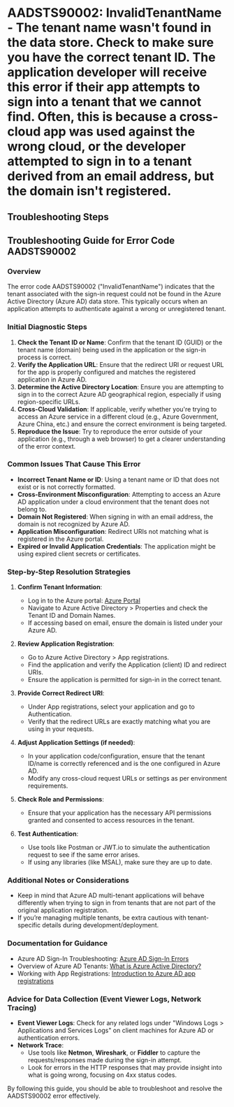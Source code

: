 
# AADSTS90002: InvalidTenantName - The tenant name wasn't found in the data store. Check to make sure you have the correct tenant ID. The application developer will receive this error if their app attempts to sign into a tenant that we cannot find. Often, this is because a cross-cloud app was used against the wrong cloud, or the developer attempted to sign in to a tenant derived from an email address, but the domain isn't registered.


## Troubleshooting Steps
## Troubleshooting Guide for Error Code AADSTS90002

### Overview
The error code AADSTS90002 ("InvalidTenantName") indicates that the tenant associated with the sign-in request could not be found in the Azure Active Directory (Azure AD) data store. This typically occurs when an application attempts to authenticate against a wrong or unregistered tenant.

### Initial Diagnostic Steps
1. **Check the Tenant ID or Name**: Confirm that the tenant ID (GUID) or the tenant name (domain) being used in the application or the sign-in process is correct.
2. **Verify the Application URL**: Ensure that the redirect URI or request URL for the app is properly configured and matches the registered application in Azure AD.
3. **Determine the Active Directory Location**: Ensure you are attempting to sign in to the correct Azure AD geographical region, especially if using region-specific URLs.
4. **Cross-Cloud Validation**: If applicable, verify whether you're trying to access an Azure service in a different cloud (e.g., Azure Government, Azure China, etc.) and ensure the correct environment is being targeted.
5. **Reproduce the Issue**: Try to reproduce the error outside of your application (e.g., through a web browser) to get a clearer understanding of the error context.

### Common Issues That Cause This Error
- **Incorrect Tenant Name or ID**: Using a tenant name or ID that does not exist or is not correctly formatted.
- **Cross-Environment Misconfiguration**: Attempting to access an Azure AD application under a cloud environment that the tenant does not belong to.
- **Domain Not Registered**: When signing in with an email address, the domain is not recognized by Azure AD.
- **Application Misconfiguration**: Redirect URIs not matching what is registered in the Azure portal.
- **Expired or Invalid Application Credentials**: The application might be using expired client secrets or certificates.

### Step-by-Step Resolution Strategies
1. **Confirm Tenant Information**:
   - Log in to the Azure portal: [Azure Portal](https://portal.azure.com)
   - Navigate to Azure Active Directory > Properties and check the Tenant ID and Domain Names.
   - If accessing based on email, ensure the domain is listed under your Azure AD.

2. **Review Application Registration**:
   - Go to Azure Active Directory > App registrations.
   - Find the application and verify the Application (client) ID and redirect URIs.
   - Ensure the application is permitted for sign-in in the correct tenant.

3. **Provide Correct Redirect URI**:
   - Under App registrations, select your application and go to Authentication.
   - Verify that the redirect URLs are exactly matching what you are using in your requests.

4. **Adjust Application Settings (if needed)**:
   - In your application code/configuration, ensure that the tenant ID/name is correctly referenced and is the one configured in Azure AD.
   - Modify any cross-cloud request URLs or settings as per environment requirements.

5. **Check Role and Permissions**:
   - Ensure that your application has the necessary API permissions granted and consented to access resources in the tenant.

6. **Test Authentication**:
   - Use tools like Postman or JWT.io to simulate the authentication request to see if the same error arises.
   - If using any libraries (like MSAL), make sure they are up to date.

### Additional Notes or Considerations
- Keep in mind that Azure AD multi-tenant applications will behave differently when trying to sign in from tenants that are not part of the original application registration.
- If you’re managing multiple tenants, be extra cautious with tenant-specific details during development/deployment.

### Documentation for Guidance
- Azure AD Sign-In Troubleshooting: [Azure AD Sign-In Errors](https://docs.microsoft.com/en-us/azure/active-directory/develop/troubleshoot-authentication)
- Overview of Azure AD Tenants: [What is Azure Active Directory?](https://docs.microsoft.com/en-us/azure/active-directory/fundamentals/active-directory-overview)
- Working with App Registrations: [Introduction to Azure AD app registrations](https://docs.microsoft.com/en-us/azure/active-directory/develop/quickstart-register-app)

### Advice for Data Collection (Event Viewer Logs, Network Tracing)
- **Event Viewer Logs**: Check for any related logs under "Windows Logs > Applications and Services Logs" on client machines for Azure AD or authentication errors.
- **Network Trace**:
   - Use tools like **Netmon**, **Wireshark**, or **Fiddler** to capture the requests/responses made during the sign-in attempt.
   - Look for errors in the HTTP responses that may provide insight into what is going wrong, focusing on 4xx status codes.

By following this guide, you should be able to troubleshoot and resolve the AADSTS90002 error effectively.